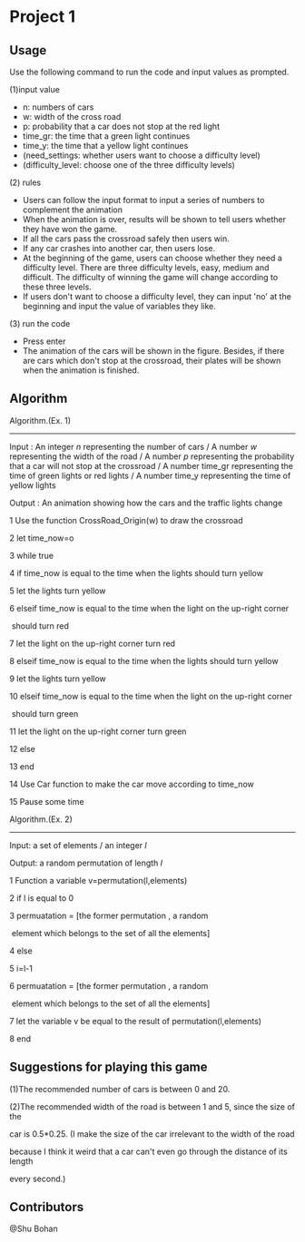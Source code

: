 # Project 1

## Usage

Use the following command to run the code and input values as prompted.

(1)input value

* n: numbers of cars
* w: width of the cross road
* p: probability that a car does not stop at the red light
* time_gr: the time that a green light continues
* time_y: the time that a yellow light continues
* (need_settings: whether users want to choose a difficulty level)
* (difficulty_level: choose one of the three difficulty levels)

(2) rules

* Users can follow the input format to input a series of numbers to complement the animation
* When the animation is over, results will be shown to tell users whether they have won the game.
* If all the cars pass the crossroad safely then users win.
* If any car crashes into another car, then users lose.
* At the beginning of the game, users can choose whether they need a difficulty level. There are three difficulty levels, easy, medium and difficult. The difficulty of winning the game will change according to these three levels.
* If users don't want to choose a difficulty level, they can input 'no' at the beginning and input the value of variables they like.

(3) run the code

* Press enter
* The animation of the cars will be shown in the figure. Besides, if there are cars which don't stop at the crossroad, their plates will be shown when the animation is finished.



## Algorithm

Algorithm.(Ex. 1)

______

Input : An integer *n* representing the number of cars / A number *w* representing 		the width of the road / A number *p* representing the probability that a car will 		not stop at the crossroad / A number time_gr representing the time of green 		lights or red lights / A number time_y representing the time of  yellow lights

Output : An animation showing how the cars and the traffic lights change

1 Use the function CrossRoad_Origin(w) to draw the crossroad

2 let time_now=o

3 while true

4 	if	time_now is equal to the time when the lights should turn yellow

5 		let the lights turn yellow

6 	elseif	time_now is equal to the time when the light on the up-right corner  

​       should turn red

7 		let the light on the up-right corner turn red

8 	elseif	time_now is equal to the time when the lights should turn yellow

9 		let the lights turn yellow

10	elseif	time_now is equal to the time when the light on the up-right corner  

​       should turn green

11		let the light on the up-right corner turn green

12	else

13	end

14	Use Car function to make the car move according to time_now

15	Pause some time



Algorithm.(Ex. 2)

____

Input: a set of elements / an integer *l* 

Output: a random permutation of length *l*

1 Function a variable v=permutation(l,elements)

2 	if l is equal to 0

3 		permuatation = [the former permutation , a random  	

​    		element which belongs to the set of all the elements]

4 	else

5 		i=l-1

6 		permuatation = [the former permutation , a random  	

​    		element which belongs to the set of all the elements]

7 		let the variable v be equal to the result of permutation(l,elements)

8 	end



## Suggestions for playing this game

(1)The recommended number of cars is between 0 and 20.

(2)The recommended width of the road is between 1 and 5, since the size of the 

car is 0.5*0.25. (I make the size of the car irrelevant to the width of the road 

because I think it weird that a car can't even go through the distance of its length 

every second.)



## Contributors

@Shu Bohan

